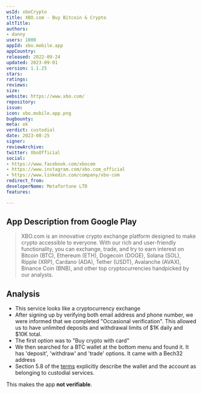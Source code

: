 ```yaml
---
wsId: xboCrypto
title: XBO.com - Buy Bitcoin & Crypto
altTitle: 
authors:
- danny
users: 1000
appId: xbo.mobile.app
appCountry: 
released: 2022-09-24
updated: 2023-09-01
version: 1.1.25
stars: 
ratings: 
reviews: 
size: 
website: https://www.xbo.com/
repository: 
issue: 
icon: xbo.mobile.app.png
bugbounty: 
meta: ok
verdict: custodial
date: 2023-08-25
signer: 
reviewArchive: 
twitter: XboOfficial
social:
- https://www.facebook.com/xbocom
- https://www.instagram.com/xbo.com_official
- https://www.linkedin.com/company/xbo-com
redirect_from: 
developerName: Metafortune LTD
features: 

---
```


## App Description from Google Play

> XBO.com is an innovative crypto exchange platform designed to make crypto accessible to everyone. With our rich and user-friendly functionality, you can exchange, trade, and try to earn interest on Bitcoin (BTC), Ethereum (ETH), Dogecoin (DOGE), Solana (SOL), Ripple (XRP), Cardano (ADA), Tether (USDT), Avalanche (AVAX), Binance Coin (BNB), and other top cryptocurrencies handpicked by our analysts.

## Analysis 

- This service looks like a cryptocurrency exchange
- After signing up by verifying both email address and phone number, we were informed that we completed "Occasional verification". This allowed us to have unlimited deposits and withdrawal limits of $1K daily and $10K total.
- The first option was to "Buy crypto with card"
- We then searched for a BTC wallet at the bottom menu and found it. It has 'deposit', 'withdraw' and 'trade' options. It came with a Bech32 address
- Section 5.8 of the [terms](https://www.xbo.com/Content/files/Terms&Conditions.pdf) explicitly describe the wallet and the account as belonging to custodial services. 

This makes the app **not verifiable**.
